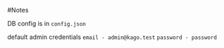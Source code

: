 #Notes

DB config is in `config.json`

default admin credentials `email - admin@kago.test`
`password - password`